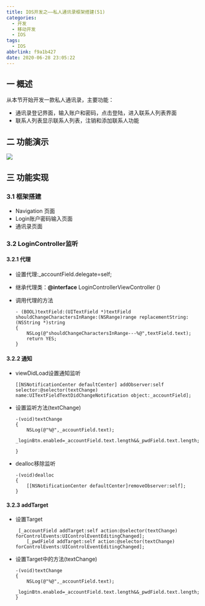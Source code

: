 ```yaml
---
title: IOS开发之——私人通讯录框架搭建(51)
categories:
  - 开发
  - 移动开发
  - IOS
tags:
  - IOS
abbrlink: f9a1b427
date: 2020-06-28 23:05:22
---
```

## 一 概述

从本节开始开发一款私人通讯录，主要功能：

* 通讯录登记界面，输入账户和密码，点击登陆，进入联系人列表界面
* 联系人列表显示联系人列表，注销和添加联系人功能

<!--more-->

## 二 功能演示

![][1]

## 三 功能实现

### 3.1 框架搭建

* Navigation 页面
* Login账户密码输入页面
* 通讯录页面

### 3.2 LoginController监听

#### 3.2.1 代理

* 设置代理:_accountField.delegate=self;

* 继承代理类：**@interface** LoginControllerViewController ()<UITextFieldDelegate>

* 调用代理的方法

  ```
  - (BOOL)textField:(UITextField *)textField shouldChangeCharactersInRange:(NSRange)range replacementString:(NSString *)string
  {
      NSLog(@"shouldChangeCharactersInRange---%@",textField.text);
      return YES;
  }
  ```

#### 3.2.2 通知

* viewDidLoad设置通知监听

  ```
  [[NSNotificationCenter defaultCenter] addObserver:self selector:@selector(textChange) name:UITextFieldTextDidChangeNotification object:_accountField];
  ```

* 设置监听方法(textChange)

  ```
  -(void)textChange
  {
      NSLog(@"%@",_accountField.text);
      _loginBtn.enabled=_accountField.text.length&&_pwdField.text.length;
      
  }
  ```

* dealloc移除监听

  ```
  -(void)dealloc
  {
      [[NSNotificationCenter defaultCenter]removeObserver:self];
  }
  ```

#### 3.2.3 addTarget

* 设置Target

  ```
   [_accountField addTarget:self action:@selector(textChange) forControlEvents:UIControlEventEditingChanged];
      [_pwdField addTarget:self action:@selector(textChange) forControlEvents:UIControlEventEditingChanged];
  ```

* 设置Target中的方法(textChange)

  ```
  -(void)textChange
  {
      NSLog(@"%@",_accountField.text);
      _loginBtn.enabled=_accountField.text.length&&_pwdField.text.length; 
  }
  ```

  

[1]:https://images.pgzxc.com//ios-tongxunlu-kuangjia.gif